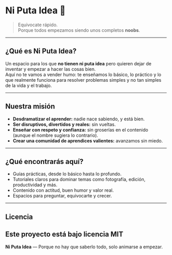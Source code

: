 # Ni Puta Idea 🧠

> Equivocate rápido.  
> Porque todos empezamos siendo unos completos **noobs**.

---

## ¿Qué es Ni Puta Idea?

Un espacio para los que **no tienen ni puta idea** pero quieren dejar de inventar y empezar a hacer las cosas bien.  
Aquí no te vamos a vender humo: te enseñamos lo básico, lo práctico y lo que realmente funciona para resolver problemas simples y no tan simples de la vida y el trabajo.

---

## Nuestra misión

- **Desdramatizar el aprender:** nadie nace sabiendo, y está bien.  
- **Ser disruptivos, divertidos y reales:** sin vueltas.  
- **Enseñar con respeto y confianza:** sin groserías en el contenido (aunque el nombre sugiera lo contrario).  
- **Crear una comunidad de aprendices valientes:** avanzamos sin miedo.

---

## ¿Qué encontrarás aquí?

- Guías prácticas, desde lo básico hasta lo profundo.  
- Tutoriales claros para dominar temas como fotografía, edición, productividad y más.  
- Contenido con actitud, buen humor y valor real.  
- Espacios para preguntar, equivocarte y crecer.

---

## Licencia

Este proyecto está bajo licencia **MIT**
---


**Ni Puta Idea** — Porque no hay que saberlo todo, solo animarse a empezar.

